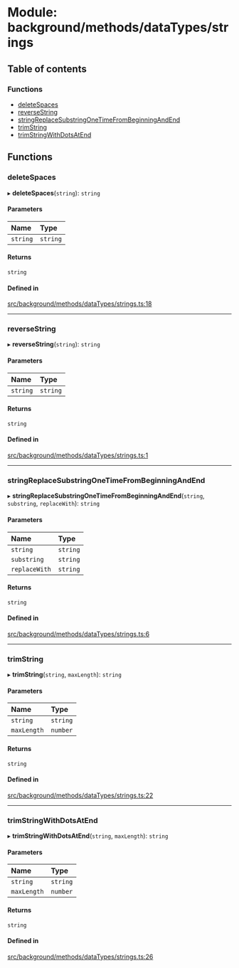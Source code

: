 # Module: background/methods/dataTypes/strings

## Table of contents

### Functions

- [deleteSpaces](../wiki/background.methods.dataTypes.strings#deletespaces)
- [reverseString](../wiki/background.methods.dataTypes.strings#reversestring)
- [stringReplaceSubstringOneTimeFromBeginningAndEnd](../wiki/background.methods.dataTypes.strings#stringreplacesubstringonetimefrombeginningandend)
- [trimString](../wiki/background.methods.dataTypes.strings#trimstring)
- [trimStringWithDotsAtEnd](../wiki/background.methods.dataTypes.strings#trimstringwithdotsatend)

## Functions

### deleteSpaces

▸ **deleteSpaces**(`string`): `string`

#### Parameters

| Name | Type |
| :------ | :------ |
| `string` | `string` |

#### Returns

`string`

#### Defined in

[src/background/methods/dataTypes/strings.ts:18](https://github.com/ExperimentsByFileFighter/WebApp-PoC-technical-Documentation/blob/5171d3e/src/background/methods/dataTypes/strings.ts#L18)

___

### reverseString

▸ **reverseString**(`string`): `string`

#### Parameters

| Name | Type |
| :------ | :------ |
| `string` | `string` |

#### Returns

`string`

#### Defined in

[src/background/methods/dataTypes/strings.ts:1](https://github.com/ExperimentsByFileFighter/WebApp-PoC-technical-Documentation/blob/5171d3e/src/background/methods/dataTypes/strings.ts#L1)

___

### stringReplaceSubstringOneTimeFromBeginningAndEnd

▸ **stringReplaceSubstringOneTimeFromBeginningAndEnd**(`string`, `substring`, `replaceWith`): `string`

#### Parameters

| Name | Type |
| :------ | :------ |
| `string` | `string` |
| `substring` | `string` |
| `replaceWith` | `string` |

#### Returns

`string`

#### Defined in

[src/background/methods/dataTypes/strings.ts:6](https://github.com/ExperimentsByFileFighter/WebApp-PoC-technical-Documentation/blob/5171d3e/src/background/methods/dataTypes/strings.ts#L6)

___

### trimString

▸ **trimString**(`string`, `maxLength`): `string`

#### Parameters

| Name | Type |
| :------ | :------ |
| `string` | `string` |
| `maxLength` | `number` |

#### Returns

`string`

#### Defined in

[src/background/methods/dataTypes/strings.ts:22](https://github.com/ExperimentsByFileFighter/WebApp-PoC-technical-Documentation/blob/5171d3e/src/background/methods/dataTypes/strings.ts#L22)

___

### trimStringWithDotsAtEnd

▸ **trimStringWithDotsAtEnd**(`string`, `maxLength`): `string`

#### Parameters

| Name | Type |
| :------ | :------ |
| `string` | `string` |
| `maxLength` | `number` |

#### Returns

`string`

#### Defined in

[src/background/methods/dataTypes/strings.ts:26](https://github.com/ExperimentsByFileFighter/WebApp-PoC-technical-Documentation/blob/5171d3e/src/background/methods/dataTypes/strings.ts#L26)
